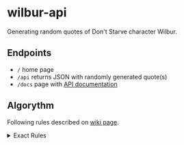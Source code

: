 # wilbur-api

Generating random quotes of Don't Starve character Wilbur.

## Endpoints

- `/` home page
- `/api` returns JSON with randomly generated quote(s)
- `/docs` page with [API documentation](/doc/API.md)

## Algorythm

Following rules described on [wiki page](https://dontstarve.fandom.com/wiki/Wilbur/Quotes "Wilbur (Quotes) | Don't Starve Wiki | Fandom").

<details>
<summary>Exact Rules</summary>
<blockquote>

The quotes are generated with 1 to 6 "words", each of which contain 2 to 5 characters.

- The first character in each word is always an "O".
- The next 1 to 3 characters consist of an "o" (70% chance) or an "a".
- There is a 1/3 chance the word ends there, if not the last character will be either an "e" or an "h" with equal chance.

Between each word, there is a 60% chance that there will only be a space. Otherwise, with equal likelihood, a comma, a period, a question mark or an exclamation mark can be placed.

After all the words, the "sentence" will end with a period, a question mark or an exclamation mark with equal chance for each.

</blockquote>
</details>
